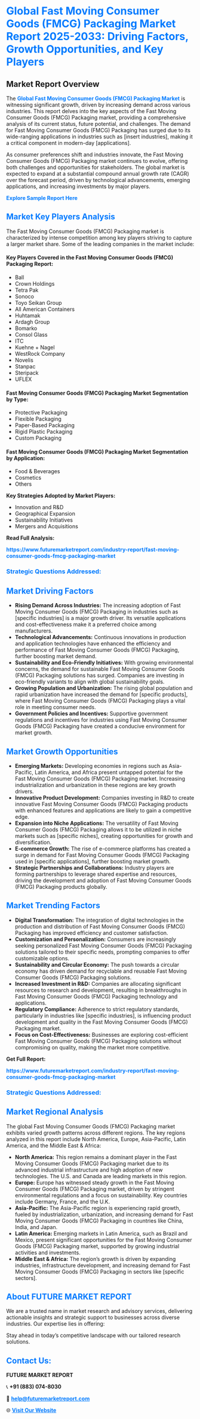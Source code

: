 <h1 style="color: #007BFF;">Global Fast Moving Consumer Goods (FMCG) Packaging Market Report 2025-2033: Driving Factors, Growth Opportunities, and Key Players</h1>

<section id="overview">
<h2>Market Report Overview</h2>
<p>The <a href="https://www.futuremarketreport.com/industry-report/fast-moving-consumer-goods-fmcg-packaging-market" style="color: #007BFF; text-decoration: none;"><strong>Global Fast Moving Consumer Goods (FMCG) Packaging Market</strong></a> is witnessing significant growth, driven by increasing demand across various industries. This report delves into the key aspects of the Fast Moving Consumer Goods (FMCG) Packaging market, providing a comprehensive analysis of its current status, future potential, and challenges. The demand for Fast Moving Consumer Goods (FMCG) Packaging has surged due to its wide-ranging applications in industries such as [insert industries], making it a critical component in modern-day [applications].</p>
<p>As consumer preferences shift and industries innovate, the Fast Moving Consumer Goods (FMCG) Packaging market continues to evolve, offering both challenges and opportunities for stakeholders. The global market is expected to expand at a substantial compound annual growth rate (CAGR) over the forecast period, driven by technological advancements, emerging applications, and increasing investments by major players.</p>
</section>

<section id="overview">
<p><a href="https://www.futuremarketreport.com/request-sample/reportId=103934" style="color: #007BFF; text-decoration: none;"><strong>Explore Sample Report Here</strong></a></p>
</section>

<section id="key-players">
<h2 style="color: #007BFF;">Market Key Players Analysis</h2>
<p>The Fast Moving Consumer Goods (FMCG) Packaging market is characterized by intense competition among key players striving to capture a larger market share. Some of the leading companies in the market include:</p>
<h4>Key Players Covered in the Fast Moving Consumer Goods (FMCG) Packaging Report:</h4>
<ul><li>Ball</li><li>Crown Holdings</li><li>Tetra Pak</li><li>Sonoco</li><li>Toyo Seikan Group</li><li>All American Containers</li><li>Huhtamak</li><li>Ardagh Group</li><li>Bomarko</li><li>Consol Glass</li><li>ITC</li><li>Kuehne + Nagel</li><li>WestRock Company</li><li>Novelis</li><li>Stanpac</li><li>Steripack</li><li>UFLEX</li></ul>
<h4>Fast Moving Consumer Goods (FMCG) Packaging Market Segmentation by Type:</h4>
<ul><li>Protective Packaging</li><li>Flexible Packaging</li><li>Paper-Based Packaging</li><li>Rigid Plastic Packaging</li><li>Custom Packaging</li></ul>

<h4>Fast Moving Consumer Goods (FMCG) Packaging Market Segmentation by Application:</h4>
<ul><li>Food &amp; Beverages</li><li>Cosmetics</li><li>Others</li></ul>
<p><strong>Key Strategies Adopted by Market Players:</strong></p>
<ul>
<li>Innovation and R&D</li>
<li>Geographical Expansion</li>
<li>Sustainability Initiatives</li>
<li>Mergers and Acquisitions</li>
</ul>
</section>

<section>
<p><strong>Read Full Analysis: </strong></p><a href="https://www.futuremarketreport.com/industry-report/fast-moving-consumer-goods-fmcg-packaging-market" style="color: #007BFF; text-decoration: none;"><strong>https://www.futuremarketreport.com/industry-report/fast-moving-consumer-goods-fmcg-packaging-market</strong></a>
<h3 style="color: #007BFF;">Strategic Questions Addressed:</h3>
</section>

<section id="driving-factors">
<h2 style="color: #007BFF;">Market Driving Factors</h2>
<ul>
<li><strong>Rising Demand Across Industries:</strong> The increasing adoption of Fast Moving Consumer Goods (FMCG) Packaging in industries such as [specific industries] is a major growth driver. Its versatile applications and cost-effectiveness make it a preferred choice among manufacturers.</li>
<li><strong>Technological Advancements:</strong> Continuous innovations in production and application technologies have enhanced the efficiency and performance of Fast Moving Consumer Goods (FMCG) Packaging, further boosting market demand.</li>
<li><strong>Sustainability and Eco-Friendly Initiatives:</strong> With growing environmental concerns, the demand for sustainable Fast Moving Consumer Goods (FMCG) Packaging solutions has surged. Companies are investing in eco-friendly variants to align with global sustainability goals.</li>
<li><strong>Growing Population and Urbanization:</strong> The rising global population and rapid urbanization have increased the demand for [specific products], where Fast Moving Consumer Goods (FMCG) Packaging plays a vital role in meeting consumer needs.</li>
<li><strong>Government Policies and Incentives:</strong> Supportive government regulations and incentives for industries using Fast Moving Consumer Goods (FMCG) Packaging have created a conducive environment for market growth.</li>
</ul>
</section>

<section id="growth-opportunities">
<h2 style="color: #007BFF;">Market Growth Opportunities</h2>
<ul>
<li><strong>Emerging Markets:</strong> Developing economies in regions such as Asia-Pacific, Latin America, and Africa present untapped potential for the Fast Moving Consumer Goods (FMCG) Packaging market. Increasing industrialization and urbanization in these regions are key growth drivers.</li>
<li><strong>Innovative Product Development:</strong> Companies investing in R&D to create innovative Fast Moving Consumer Goods (FMCG) Packaging products with enhanced features and applications are likely to gain a competitive edge.</li>
<li><strong>Expansion into Niche Applications:</strong> The versatility of Fast Moving Consumer Goods (FMCG) Packaging allows it to be utilized in niche markets such as [specific niches], creating opportunities for growth and diversification.</li>
<li><strong>E-commerce Growth:</strong> The rise of e-commerce platforms has created a surge in demand for Fast Moving Consumer Goods (FMCG) Packaging used in [specific applications], further boosting market growth.</li>
<li><strong>Strategic Partnerships and Collaborations:</strong> Industry players are forming partnerships to leverage shared expertise and resources, driving the development and adoption of Fast Moving Consumer Goods (FMCG) Packaging products globally.</li>
</ul>
</section>

<section id="trending-factors">
<h2 style="color: #007BFF;">Market Trending Factors</h2>
<ul>
<li><strong>Digital Transformation:</strong> The integration of digital technologies in the production and distribution of Fast Moving Consumer Goods (FMCG) Packaging has improved efficiency and customer satisfaction.</li>
<li><strong>Customization and Personalization:</strong> Consumers are increasingly seeking personalized Fast Moving Consumer Goods (FMCG) Packaging solutions tailored to their specific needs, prompting companies to offer customizable options.</li>
<li><strong>Sustainability and Circular Economy:</strong> The push towards a circular economy has driven demand for recyclable and reusable Fast Moving Consumer Goods (FMCG) Packaging solutions.</li>
<li><strong>Increased Investment in R&D:</strong> Companies are allocating significant resources to research and development, resulting in breakthroughs in Fast Moving Consumer Goods (FMCG) Packaging technology and applications.</li>
<li><strong>Regulatory Compliance:</strong> Adherence to strict regulatory standards, particularly in industries like [specific industries], is influencing product development and quality in the Fast Moving Consumer Goods (FMCG) Packaging market.</li>
<li><strong>Focus on Cost-Effectiveness:</strong> Businesses are exploring cost-efficient Fast Moving Consumer Goods (FMCG) Packaging solutions without compromising on quality, making the market more competitive.</li>
</ul>
</section>

<section>
<p><strong>Get Full Report: </strong></p><a href="https://www.futuremarketreport.com/industry-report/fast-moving-consumer-goods-fmcg-packaging-market" style="color: #007BFF; text-decoration: none;"><strong>https://www.futuremarketreport.com/industry-report/fast-moving-consumer-goods-fmcg-packaging-market</strong></a>
<h3 style="color: #007BFF;">Strategic Questions Addressed:</h3>
</section>


<section id="regional-analysis">
<h2 style="color: #007BFF;">Market Regional Analysis</h2>
<p>The global Fast Moving Consumer Goods (FMCG) Packaging market exhibits varied growth patterns across different regions. The key regions analyzed in this report include North America, Europe, Asia-Pacific, Latin America, and the Middle East & Africa:</p>
<ul>
<li><strong>North America:</strong> This region remains a dominant player in the Fast Moving Consumer Goods (FMCG) Packaging market due to its advanced industrial infrastructure and high adoption of new technologies. The U.S. and Canada are leading markets in this region.</li>
<li><strong>Europe:</strong> Europe has witnessed steady growth in the Fast Moving Consumer Goods (FMCG) Packaging market, driven by stringent environmental regulations and a focus on sustainability. Key countries include Germany, France, and the U.K.</li>
<li><strong>Asia-Pacific:</strong> The Asia-Pacific region is experiencing rapid growth, fueled by industrialization, urbanization, and increasing demand for Fast Moving Consumer Goods (FMCG) Packaging in countries like China, India, and Japan.</li>
<li><strong>Latin America:</strong> Emerging markets in Latin America, such as Brazil and Mexico, present significant opportunities for the Fast Moving Consumer Goods (FMCG) Packaging market, supported by growing industrial activities and investments.</li>
<li><strong>Middle East & Africa:</strong> The region’s growth is driven by expanding industries, infrastructure development, and increasing demand for Fast Moving Consumer Goods (FMCG) Packaging in sectors like [specific sectors].</li>
</ul>
</section>

<footer>
<h2 style="color: #007BFF;">About FUTURE MARKET REPORT</h2>
<p>We are a trusted name in market research and advisory services, delivering actionable insights and strategic support to businesses across diverse industries. Our expertise lies in offering:</p>

<p>Stay ahead in today’s competitive landscape with our tailored research solutions.</p>

<h2 style="color: #007BFF;">Contact Us:</h2>
<p><strong>FUTURE MARKET REPORT</strong></p>
<p>📞 <strong>+91 (883) 074-8030</strong></p>
<p>📧 <strong><a href="mailto:help@futuremarketreport.com" style="color: #007BFF;">help@futuremarketreport.com</a></strong></p>
<p>🌐 <strong><a href="https://www.futuremarketreport.com/" style="color: #007BFF;">Visit Our Website</a></strong></p>
</footer>